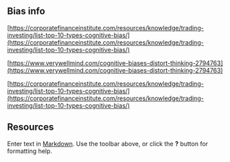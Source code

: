 ## Bias info

[https://corporatefinanceinstitute.com/resources/knowledge/trading-investing/list-top-10-types-cognitive-bias/](https://corporatefinanceinstitute.com/resources/knowledge/trading-investing/list-top-10-types-cognitive-bias/)

[https://www.verywellmind.com/cognitive-biases-distort-thinking-2794763](https://www.verywellmind.com/cognitive-biases-distort-thinking-2794763)

[https://corporatefinanceinstitute.com/resources/knowledge/trading-investing/list-top-10-types-cognitive-bias/](https://corporatefinanceinstitute.com/resources/knowledge/trading-investing/list-top-10-types-cognitive-bias/)


## Resources 
Enter text in [Markdown](http://daringfireball.net/projects/markdown/). Use the toolbar above, or click the **?** button for formatting help.






